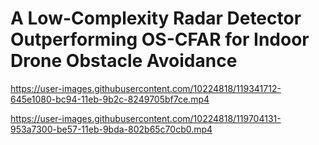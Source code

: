 # A Low-Complexity Radar Detector Outperforming OS-CFAR for Indoor Drone Obstacle Avoidance

https://user-images.githubusercontent.com/10224818/119341712-645e1080-bc94-11eb-9b2c-8249705bf7ce.mp4


https://user-images.githubusercontent.com/10224818/119704131-953a7300-be57-11eb-9bda-802b65c70cb0.mp4








